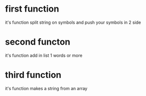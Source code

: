 # first function
it's function split string on symbols and push your symbols in 2 side 
#  second functon
it's function add in list 1 words or more
# third function
it's function makes a string from an array